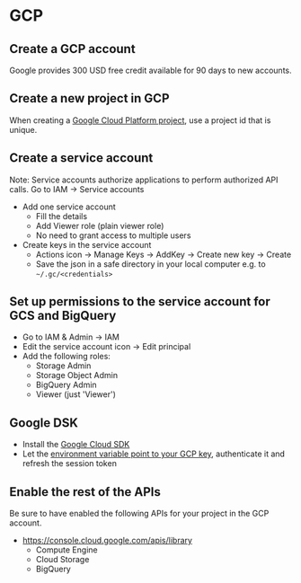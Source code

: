 # GCP

## Create a GCP account

Google provides 300 USD free credit available for 90 days to new accounts.

## Create a new project in GCP

When creating a [Google Cloud Platform project](https://console.cloud.google.com/cloud-resource-manager), use a project id that is unique.

## Create a service account

Note: Service accounts authorize applications to perform authorized API calls.
Go to IAM -> Service accounts
- Add one service account
  - Fill the details
  - Add Viewer role (plain viewer role)
  - No need to grant access to multiple users
- Create keys in the service account
  - Actions icon -> Manage Keys -> AddKey -> Create new key -> Create
  - Save the json in a safe directory in your local computer e.g. to `~/.gc/<credentials>`

## Set up permissions to the service account for GCS and BigQuery

- Go to IAM & Admin -> IAM
- Edit the service account icon -> Edit principal
- Add the following roles:
  - Storage Admin
  - Storage Object Admin
  - BigQuery Admin
  - Viewer (just 'Viewer')
  
## Google DSK

- Install the [Google Cloud SDK](https://cloud.google.com/sdk/docs/install-sdk)
- Let the [environment variable point to your GCP key](https://cloud.google.com/docs/authentication/application-default-credentials#GAC), authenticate it and refresh the session token

## Enable the rest of the APIs 
Be sure to have enabled the following APIs for your project in the GCP account.
- https://console.cloud.google.com/apis/library
  - Compute Engine
  - Cloud Storage
  - BigQuery  
  